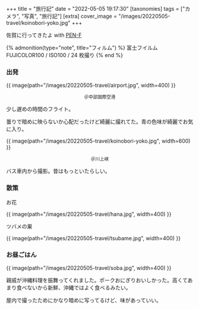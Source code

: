 +++
title = "旅行記"
date = "2022-05-05 19:17:30"
[taxonomies]
tags = ["カメラ", "写真", "旅行記"]
[extra]
cover_image = "/images/20220505-travel/koinobori-yoko.jpg"
+++

佐賀に行ってきたよ with [PEN-F](/my-new-gear-pen-f/)

<!-- more -->

{% admonition(type="note", title="フィルム") %}
富士フイルム FUJICOLOR100 / ISO100 / 24 枚撮り
{% end %}

### 出発

{{ image(path="/images/20220505-travel/airport.jpg", width=400) }}

<div style="text-align:center; font-size:12px">＠中部国際空港</div>

少し遅めの時間のフライト。

曇りで暗めに映らないか心配だったけど綺麗に撮れてた。青の色味が綺麗でお気に入り。

{{ image(path="/images/20220505-travel/koinobori-yoko.jpg", width=600) }}

<div style="text-align:center; font-size:12px">＠川上峡</div>

バス車内から撮影。昔はもっといたらしい。

### 散策

お花

{{ image(path="/images/20220505-travel/hana.jpg", width=400) }}

ツバメの巣

{{ image(path="/images/20220505-travel/tsubame.jpg", width=400) }}

### お昼ごはん

{{ image(path="/images/20220505-travel/soba.jpg", width=400) }}

親戚が沖縄料理を振舞ってくれました。ポークおにぎりおいしかった。高くてあまり食べないから新鮮、沖縄ではよく食べるみたい。

屋内で撮ったためにかなり暗めに写ってるけど、味があっていい。
